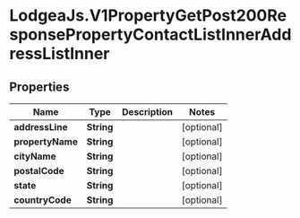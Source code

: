 # LodgeaJs.V1PropertyGetPost200ResponsePropertyContactListInnerAddressListInner

## Properties

Name | Type | Description | Notes
------------ | ------------- | ------------- | -------------
**addressLine** | **String** |  | [optional] 
**propertyName** | **String** |  | [optional] 
**cityName** | **String** |  | [optional] 
**postalCode** | **String** |  | [optional] 
**state** | **String** |  | [optional] 
**countryCode** | **String** |  | [optional] 


